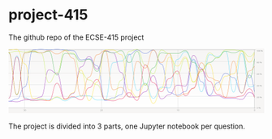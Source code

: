 # project-415
The github repo of the ECSE-415 project

![Alt text](CPU_train.png?raw=true "CPU slavery")


The project is divided into 3 parts, one Jupyter notebook per question. 

